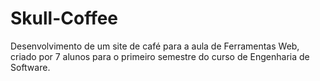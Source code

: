 # Skull-Coffee
Desenvolvimento de um site de café para a aula de Ferramentas Web, criado por 7 alunos para o primeiro semestre do curso de Engenharia de Software.

